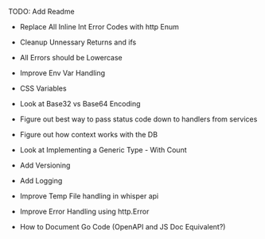 TODO: Add Readme 

* Replace All Inline Int Error Codes with http Enum
* Cleanup Unnessary Returns and ifs
* All Errors should be Lowercase

* Improve Env Var Handling
* CSS Variables
* Look at Base32 vs Base64 Encoding
* Figure out best way to pass status code down to handlers from services
* Figure out how context works with the DB
* Look at Implementing a Generic Type - With Count
* Add Versioning
* Add Logging
* Improve Temp File handling in whisper api
* Improve Error Handling using http.Error
* How to Document Go Code (OpenAPI and JS Doc Equivalent?)
